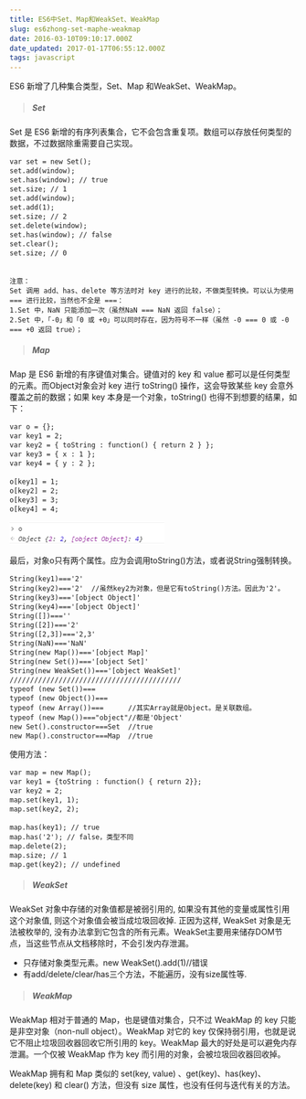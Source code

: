 ```yaml
---
title: ES6中Set、Map和WeakSet、WeakMap
slug: es6zhong-set-maphe-weakmap
date: 2016-03-10T09:10:17.000Z
date_updated: 2017-01-17T06:55:12.000Z
tags: javascript
---
```


ES6 新增了几种集合类型，Set、Map 和WeakSet、WeakMap。

> ##### Set

Set 是 ES6 新增的有序列表集合，它不会包含重复项。数组可以存放任何类型的数据，不过数据除重需要自己实现。

    var set = new Set();
    set.add(window);
    set.has(window); // true
    set.size; // 1
    set.add(window);
    set.add(1);
    set.size; // 2
    set.delete(window);
    set.has(window); // false
    set.clear();
    set.size; // 0
    

    注意：
    Set 调用 add、has、delete 等方法时对 key 进行的比较，不做类型转换。可以认为使用 === 进行比较，当然也不全是 ===：  
    1.Set 中，NaN 只能添加一次（虽然NaN === NaN 返回 false）；  
    2.Set 中，「-0」和「0 或 +0」可以同时存在，因为符号不一样（虽然 -0 === 0 或 -0 === +0 返回 true）；  
    

> ##### Map

Map 是 ES6 新增的有序键值对集合。键值对的 key 和 value 都可以是任何类型的元素。而Object对象会对 key 进行 toString() 操作，这会导致某些 key 会意外覆盖之前的数据；如果 key 本身是一个对象，toString() 也得不到想要的结果，如下：

    var o = {};
    var key1 = 2;
    var key2 = { toString : function() { return 2 } };
    var key3 = { x : 1 };
    var key4 = { y : 2 };
    
    o[key1] = 1;
    o[key2] = 2;
    o[key3] = 3;
    o[key4] = 4;
    

![](/source/images/2016/03/P6M-W6W150-1-7N9990EGEI.png)

最后，对象o只有两个属性。应为会调用toString()方法，或者说String强制转换。

    String(key1)==='2'  
    String(key2)==='2'  //虽然key2为对象，但是它有toString()方法。因此为'2'。  
    String(key3)==='[object Object]'  
    String(key4)==='[object Object]'  
    String([])===''  
    String([2])==='2'  
    String([2,3])==='2,3'  
    String(NaN)==='NaN'  
    String(new Map())==='[object Map]'  
    String(new Set())==='[object Set]'  
    String(new WeakSet())==='[object WeakSet]'  
    //////////////////////////////////////////
    typeof (new Set())===  
    typeof (new Object())===  
    typeof (new Array())===      //其实Array就是Object。是关联数组。  
    typeof (new Map())==="object"//都是'Object'  
    new Set().constructor===Set  //true  
    new Map().constructor===Map  //true  
    

使用方法：

    var map = new Map();  
    var key1 = {toString : function() { return 2}};  
    var key2 = 2;  
    map.set(key1, 1);  
    map.set(key2, 2);
    
    map.has(key1); // true  
    map.has('2'); // false，类型不同  
    map.delete(2);  
    map.size; // 1  
    map.get(key2); // undefined 
    

> ##### WeakSet

WeakSet 对象中存储的对象值都是被弱引用的, 如果没有其他的变量或属性引用这个对象值, 则这个对象值会被当成垃圾回收掉. 正因为这样, WeakSet 对象是无法被枚举的, 没有办法拿到它包含的所有元素。WeakSet主要用来储存DOM节点，当这些节点从文档移除时，不会引发内存泄漏。

- 只存储对象类型元素。new WeakSet().add(1)//错误
- 有add/delete/clear/has三个方法，不能遍历，没有size属性等.

> ##### WeakMap

WeakMap 相对于普通的 Map，也是键值对集合，只不过 WeakMap 的 key 只能是非空对象（non-null object）。WeakMap 对它的 key 仅保持弱引用，也就是说它不阻止垃圾回收器回收它所引用的 key。WeakMap 最大的好处是可以避免内存泄漏。一个仅被 WeakMap 作为 key 而引用的对象，会被垃圾回收器回收掉。

WeakMap 拥有和 Map 类似的 set(key, value) 、get(key)、has(key)、delete(key) 和 clear() 方法，但没有 size 属性，也没有任何与迭代有关的方法。
